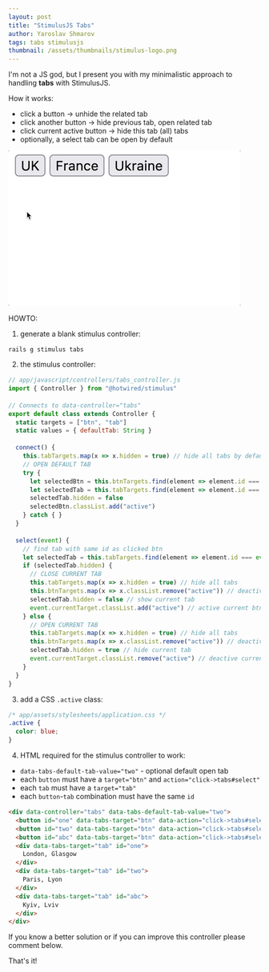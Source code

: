 ```yaml
---
layout: post
title: "StimulusJS Tabs"
author: Yaroslav Shmarov
tags: tabs stimulusjs
thumbnail: /assets/thumbnails/stimulus-logo.png
---
```


I'm not a JS god, but I present you with my minimalistic approach to handling **tabs** with StimulusJS.

How it works:
* click a button -> unhide the related tab
* click another button -> hide previous tab, open related tab
* click current active button -> hide this tab (all) tabs
* optionally, a select tab can be open by default

![stimulus-js-tabs](/assets/images/stimulus-js-tabs.gif)

HOWTO:

1. generate a blank stimulus controller:

```shell
rails g stimulus tabs
```

2. the stimulus controller:

```js
// app/javascript/controllers/tabs_controller.js
import { Controller } from "@hotwired/stimulus"

// Connects to data-controller="tabs"
export default class extends Controller {
  static targets = ["btn", "tab"]
  static values = { defaultTab: String }

  connect() {
    this.tabTargets.map(x => x.hidden = true) // hide all tabs by default
    // OPEN DEFAULT TAB
    try {
      let selectedBtn = this.btnTargets.find(element => element.id === this.defaultTabValue)
      let selectedTab = this.tabTargets.find(element => element.id === this.defaultTabValue)
      selectedTab.hidden = false
      selectedBtn.classList.add("active")
    } catch { }
  }

  select(event) {
    // find tab with same id as clicked btn
    let selectedTab = this.tabTargets.find(element => element.id === event.currentTarget.id)
    if (selectedTab.hidden) {
      // CLOSE CURRENT TAB
      this.tabTargets.map(x => x.hidden = true) // hide all tabs
      this.btnTargets.map(x => x.classList.remove("active")) // deactive all btns
      selectedTab.hidden = false // show current tab
      event.currentTarget.classList.add("active") // active current btn
    } else {
      // OPEN CURRENT TAB
      this.tabTargets.map(x => x.hidden = true) // hide all tabs
      this.btnTargets.map(x => x.classList.remove("active")) // deactive all btns
      selectedTab.hidden = true // hide current tab
      event.currentTarget.classList.remove("active") // deactive current btn
    }
  }
}
```

3. add a CSS `.active` class:

```css
/* app/assets/stylesheets/application.css */
.active {
  color: blue;
}
```

4. HTML required for the stimulus controller to work:

* `data-tabs-default-tab-value="two"` - optional default open tab
* each `button` must have a `target="btn"` and `action="click->tabs#select"`
* each `tab` must have a `target="tab"`
* each `button`-`tab` combination must have the same `id`

```html
<div data-controller="tabs" data-tabs-default-tab-value="two">
  <button id="one" data-tabs-target="btn" data-action="click->tabs#select">UK</button>
  <button id="two" data-tabs-target="btn" data-action="click->tabs#select">France</button>
  <button id="abc" data-tabs-target="btn" data-action="click->tabs#select">Ukraine</button>
  <div data-tabs-target="tab" id="one">
    London, Glasgow
  </div>
  <div data-tabs-target="tab" id="two">
    Paris, Lyon
  </div>
  <div data-tabs-target="tab" id="abc">
    Kyiv, Lviv
  </div>
</div>
```

If you know a better solution or if you can improve this controller please comment below.

That's it!
